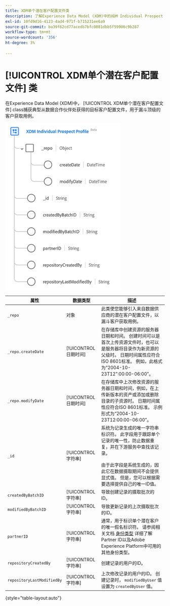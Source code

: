 ```yaml
---
title: XDM单个潜在客户配置文件类
description: 了解Experience Data Model (XDM)中的XDM Individual Prospect Profile类。
exl-id: 10fd9d16-4123-4ad4-971f-b715231ee6a9
source-git-commit: ba39f62cd77acedb7bfc0081dbb5f59906c9b287
workflow-type: tm+mt
source-wordcount: '356'
ht-degree: 3%

---
```


# [!UICONTROL XDM单个潜在客户配置文件] 类

在Experience Data Model (XDM)中， [!UICONTROL XDM单个潜在客户配置文件] class捕获典型从数据合作伙伴处获得的目标客户配置文件，用于漏斗顶级的客户获取用例。

![XDM潜在客户类的架构图。](../images/classes/individual-prospect-profile.png)

| 属性 | 数据类型 | 描述 |
| --- | --- | --- |
| `_repo` | 对象 | 此类使您能够引入来自数据供应商的潜在客户配置文件，以漏斗客户获取用例。 |
| `_repo.createDate` | [!UICONTROL 日期时间] | 在存储库中创建资源的服务器日期和时间。 创建时间可以是首次上传资源文件时，也可以是服务器将目录作为新资源的父级时。 日期时间属性应符合ISO 8601标准。 例如，此格式为“2004-10-23T12”:00:00-06:00”。 |
| `_repo.modifyDate` | [!UICONTROL 日期时间] | 在存储库中上次修改资源的服务器日期和时间，例如，在上传新版本的资产或添加或删除目录的子资源时。 日期时间属性应符合ISO 8601标准。 示例形式为“2004-10-23T12:00:00-06:00”。 |
| `_id` | [!UICONTROL 字符串] | 系统为记录生成的唯一字符串标识符。 此字段用于跟踪单个记录的唯一性，防止数据重复，并在下游服务中查找该记录。<br><br>由于此字段是系统生成的，因此它在数据摄取期间不会提供显式值。 但是，您可以根据需要选择提供自己的唯一ID值。 |
| `createdByBatchID` | [!UICONTROL 字符串] | 导致创建记录的摄取批次的ID。 |
| `modifiedByBatchID` | [!UICONTROL 字符串] | 导致更新记录的上次摄取批次的ID。 |
| `partnerID` | [!UICONTROL 字符串] | 通常，用于标识单个潜在客户的唯一假名标识符。 请参阅相关文档 [身份类型](../../identity-service/features/namespaces.md#identity-type) 详细了解Partner ID以及Adobe Experience Platform中可用的其他身份类型。 |
| `repositoryCreatedBy` | [!UICONTROL 字符串] | 创建记录的用户的ID。 |
| `repositoryLastModifiedBy` | [!UICONTROL 字符串] | 上次修改记录的用户的ID。 创建记录时， `modifiedByUser` 值设置为 `createdByUser` 值。 |

{style="table-layout:auto"}
